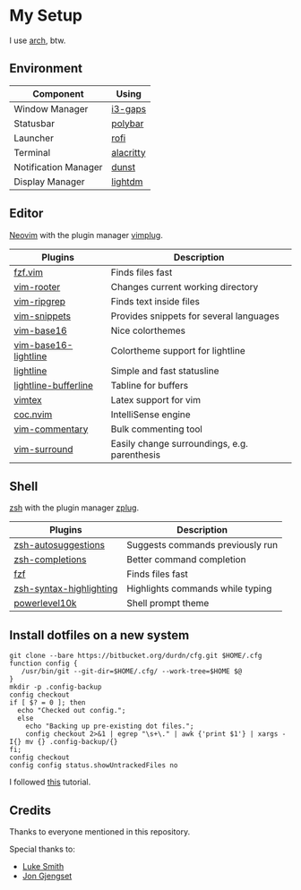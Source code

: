 # My Setup

I use [arch](https://www.archlinux.de/), btw.

## Environment

| Component | Using |
| --- | --- |
| Window Manager | [i3-gaps](https://github.com/Airblader/i3) |
| Statusbar | [polybar](https://github.com/polybar/polybar)|
| Launcher | [rofi](https://github.com/davatorium/rofi)|
| Terminal | [alacritty](https://github.com/alacritty/alacritty)|
| Notification Manager | [dunst](https://github.com/dunst-project/dunst)|
| Display Manager | [lightdm](https://github.com/canonical/lightdm)|

## Editor

[Neovim](https://neovim.io/) with the plugin manager [vimplug](https://github.com/junegunn/vim-plug).

| Plugins | Description |
| --- | --- |
|   [fzf.vim](https://www.github.com/junegunn/fzf.vim) |  Finds files fast|
|   [vim-rooter](https://www.github.com/airblade/vim-rooter) |  Changes current working directory  |
|   [vim-ripgrep](https://www.github.com/jremmen/vim-ripgrep) |  Finds text inside files  |
|   [vim-snippets](https://www.github.com/honza/vim-snippets) |  Provides snippets for several languages |
|   [vim-base16](https://www.github.com/chriskempson/base16-vim/) | Nice colorthemes |
|   [vim-base16-lightline](https://www.github.com/daviesjamie/vim-base16-lightline) |  Colortheme support for lightline  |
|   [lightline](https://www.github.com/itchyny/lightline.vim) |  Simple and fast statusline |
|   [lightline-bufferline](https://github.com/mengelbrecht/lightline-bufferline) | Tabline for buffers |
|   [vimtex](https://www.github.com/lervag/vimtex) |  Latex support for vim  |
|   [coc.nvim](https://www.github.com/neoclide/coc.nvim) |  IntelliSense engine  |
|   [vim-commentary](https://www.github.com/tpope/vim-commentary) |  Bulk commenting tool  |
|   [vim-surround](https://www.github.com/tpope/vim-surround) |  Easily change surroundings, e.g. parenthesis |


## Shell

[zsh](http://zsh.sourceforge.net/) with the plugin manager [zplug](https://github.com/zplug/zplug).

| Plugins | Description |
| --- | --- |
| [zsh-autosuggestions](https://www.github.com/zsh-users/zsh-autosuggestions) | Suggests commands previously run |
| [zsh-completions](https://www.github.com/zsh-users/zsh-completions) | Better command completion |
| [fzf](https://www.github.com/junegunn/fzf) | Finds files fast |
| [zsh-syntax-highlighting](https://www.github.com/zsh-users/zsh-syntax-highlighting) | Highlights commands while typing |
| [powerlevel10k](https://www.github.com/romkatv/powerlevel10k) | Shell prompt theme |

## Install dotfiles on a new system

```shell
git clone --bare https://bitbucket.org/durdn/cfg.git $HOME/.cfg
function config {
   /usr/bin/git --git-dir=$HOME/.cfg/ --work-tree=$HOME $@
}
mkdir -p .config-backup
config checkout
if [ $? = 0 ]; then
  echo "Checked out config.";
  else
    echo "Backing up pre-existing dot files.";
    config checkout 2>&1 | egrep "\s+\." | awk {'print $1'} | xargs -I{} mv {} .config-backup/{}
fi;
config checkout
config config status.showUntrackedFiles no
```
I followed [this](https://www.atlassian.com/git/tutorials/dotfiles) tutorial.
## Credits

Thanks to everyone mentioned in this repository.

Special thanks to:
* [Luke Smith](https://github.com/LukeSmithxyz/)
* [Jon Gjengset](https://github.com/Jonhoo)

